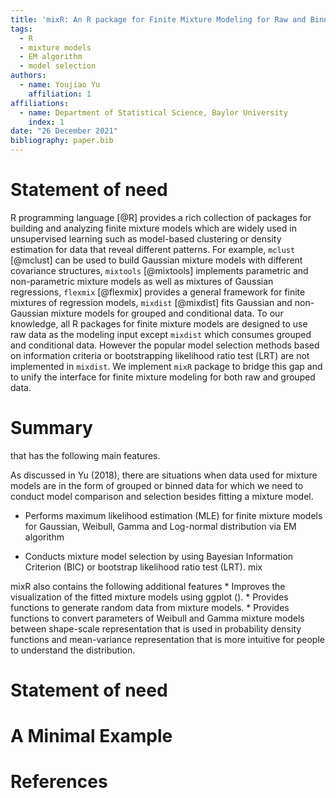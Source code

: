```yaml
---
title: 'mixR: An R package for Finite Mixture Modeling for Raw and Binned Data'
tags:
  - R
  - mixture models
  - EM algorithm
  - model selection
authors:
  - name: Youjiao Yu
    affiliation: 1
affiliations:
  - name: Department of Statistical Science, Baylor University
    index: 1
date: "26 December 2021"
bibliography: paper.bib
---
```


# Statement of need

R programming language [@R] provides a rich collection of packages for building and analyzing finite mixture models which are widely used in unsupervised learning such as model-based clustering or density estimation for data that reveal different patterns. For example, `mclust` [@mclust] can be used to build Gaussian mixture models with different covariance structures, `mixtools` [@mixtools] implements parametric and non-parametric mixture models as well as mixtures of Gaussian regressions, `flexmix` [@flexmix] provides a general framework for finite mixtures of regression models, `mixdist` [@mixdist] fits Gaussian and non-Gaussian mixture models for grouped and conditional data. To our knowledge, all R packages for finite mixture models are designed to use raw data as the modeling input except `mixdist` which consumes grouped and conditional data. However the popular model selection methods based on information criteria or bootstrapping likelihood ratio test (LRT) are not implemented in `mixdist`. We implement `mixR` package to bridge this gap and to unify the interface for finite mixture modeling for both raw and grouped data.


# Summary

that has the following main features.

As discussed in Yu (2018), there are situations when data used for mixture models are in the form of grouped or binned data for which we need to conduct model comparison and selection besides fitting a mixture model. 

- Performs maximum likelihood estimation (MLE) for finite mixture models for Gaussian, Weibull, Gamma and Log-normal distribution via EM algorithm

-   Conducts mixture model selection by using Bayesian Information Criterion (BIC) or bootstrap likelihood ratio test (LRT). mix

mixR also contains the following additional features \* Improves the visualization of the fitted mixture models using ggplot (). \* Provides functions to generate random data from mixture models. \* Provides functions to convert parameters of Weibull and Gamma mixture models between shape-scale representation that is used in probability density functions and mean-variance representation that is more intuitive for people to understand the distribution.


# Statement of need


# A Minimal Example


# References
